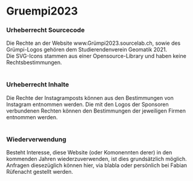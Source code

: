 # Gruempi2023
<h3>Urheberrecht Sourcecode</h3>
Die Rechte an der Website www.Grümpi2023.sourcelab.ch, sowie des Grümpi-Logos gehören dem Studierendenverein Geomatik 2021. <br />
Die SVG-Icons stammen aus einer Opensource-Library und haben keine Rechtsbestimmungen.<br /><br />
<h3>Urheberrecht Inhalte</h3>
Die Rechte der Instagramposts können aus den Bestimmungen von Instagram entnommen werden.
Die mit den Logos der Sponsoren verbundenen Rechten können den Bestimmungen der jeweiligen Firmen entnommen werden.
<br /><br />
<h3>Wiederverwendung</h3>
Besteht Interesse, diese Website (oder Komonennten derer) in den kommenden Jahren wiederzuverwenden, ist dies grundsätzlich möglich. <br />
Anfragen diesezüglich können hier, via blabla oder persönlich bei Fabian Rüfenacht gestellt werden.
